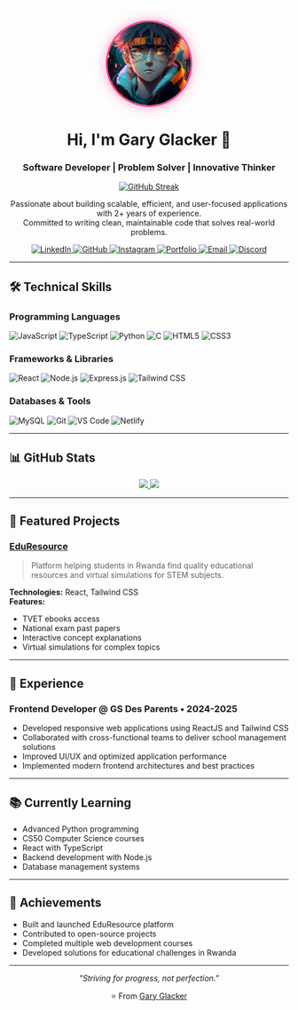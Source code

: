 <p align="center">
	<img src="Garlin.jpg" alt="Gary Glacker" width="150" height="150" style="border-radius:50%; border:3px solid #fe428e; box-shadow: 0 0 20px rgba(254, 66, 142, 0.5);"/>
</p>

<h1 align="center">Hi, I'm Gary Glacker 👋</h1>

<h3 align="center">Software Developer | Problem Solver | Innovative Thinker</h3>

<p align="center">
	<a href="https://git.io/streak-stats">
		<img src="https://streak-stats.demolab.com?user=gary-glacker&theme=radical&border_radius=10&mode=weekly" alt="GitHub Streak" />
	</a>
</p>

<p align="center">
	Passionate about building scalable, efficient, and user-focused applications with 2+ years of experience.<br>
	Committed to writing clean, maintainable code that solves real-world problems.
</p>

<p align="center">
	<a href="https://linkedin.com/in/jean-marie-gatare">
		<img src="https://img.shields.io/badge/LinkedIn-0077B5?style=for-the-badge&logo=linkedin&logoColor=white" alt="LinkedIn"/>
	</a>
	<a href="https://github.com/gary-glacker">
		<img src="https://img.shields.io/badge/GitHub-100000?style=for-the-badge&logo=github&logoColor=white" alt="GitHub"/>
	</a>
	<a href="https://www.instagram.com/garyglacker/">
		<img src="https://img.shields.io/badge/Instagram-E4405F?style=for-the-badge&logo=instagram&logoColor=white" alt="Instagram"/>
	</a>
	<a href="https://eduresource.netlify.app/">
		<img src="https://img.shields.io/badge/Portfolio-FF7139?style=for-the-badge&logo=firefox&logoColor=white" alt="Portfolio"/>
	</a>
	<a href="mailto:garyglacker@gmail.com">
		<img src="https://img.shields.io/badge/Email-D14836?style=for-the-badge&logo=gmail&logoColor=white" alt="Email"/>
	</a>
	<a href="https://discord.gg/sHP5e9ZM">
		<img src="https://img.shields.io/badge/Discord-5865F2?style=for-the-badge&logo=discord&logoColor=white" alt="Discord"/>
	</a>
</p>

---

## 🛠️ Technical Skills

### Programming Languages
![JavaScript](https://img.shields.io/badge/JavaScript-F7DF1E?style=for-the-badge&logo=javascript&logoColor=black)
![TypeScript](https://img.shields.io/badge/TypeScript-3178C6?style=for-the-badge&logo=typescript&logoColor=white)
![Python](https://img.shields.io/badge/Python-3776AB?style=for-the-badge&logo=python&logoColor=white)
![C](https://img.shields.io/badge/C-A8B9CC?style=for-the-badge&logo=c&logoColor=black)
![HTML5](https://img.shields.io/badge/HTML5-E34F26?style=for-the-badge&logo=html5&logoColor=white)
![CSS3](https://img.shields.io/badge/CSS3-1572B6?style=for-the-badge&logo=css3&logoColor=white)

### Frameworks & Libraries
![React](https://img.shields.io/badge/React-20232A?style=for-the-badge&logo=react&logoColor=61DAFB)
![Node.js](https://img.shields.io/badge/Node.js-339933?style=for-the-badge&logo=nodedotjs&logoColor=white)
![Express.js](https://img.shields.io/badge/Express.js-000000?style=for-the-badge&logo=express&logoColor=white)
![Tailwind CSS](https://img.shields.io/badge/Tailwind_CSS-38B2AC?style=for-the-badge&logo=tailwind-css&logoColor=white)

### Databases & Tools
![MySQL](https://img.shields.io/badge/MySQL-4479A1?style=for-the-badge&logo=mysql&logoColor=white)
![Git](https://img.shields.io/badge/Git-F05032?style=for-the-badge&logo=git&logoColor=white)
![VS Code](https://img.shields.io/badge/VS_Code-007ACC?style=for-the-badge&logo=visual-studio-code&logoColor=white)
![Netlify](https://img.shields.io/badge/Netlify-00C7B7?style=for-the-badge&logo=netlify&logoColor=white)

---

## 📊 GitHub Stats

<p align="center">
  <a href="https://github.com/gary-glacker">
    <img height="180em" src="https://github-readme-stats.vercel.app/api?username=gary-glacker&show_icons=true&theme=radical&border_radius=10&include_all_commits=true&count_private=true" />
    <img height="180em" src="https://github-readme-stats.vercel.app/api/top-langs/?username=gary-glacker&layout=compact&theme=radical&border_radius=10&langs_count=8" />
  </a>
</p>

---

## 🚀 Featured Projects

### [EduResource](https://eduresource.netlify.app/)
> Platform helping students in Rwanda find quality educational resources and virtual simulations for STEM subjects.

**Technologies:**  React, Tailwind CSS  
**Features:**
- TVET ebooks access
- National exam past papers
- Interactive concept explanations
- Virtual simulations for complex topics


---

## 💼 Experience

### **Frontend Developer** @ GS Des Parents • 2024-2025
- Developed responsive web applications using ReactJS and Tailwind CSS
- Collaborated with cross-functional teams to deliver school management solutions
- Improved UI/UX and optimized application performance
- Implemented modern frontend architectures and best practices

---

## 📚 Currently Learning

- Advanced Python programming
- CS50 Computer Science courses
- React with TypeScript
- Backend development with Node.js
- Database management systems

---

## 🌟 Achievements

- Built and launched EduResource platform
- Contributed to open-source projects
- Completed multiple web development courses
- Developed solutions for educational challenges in Rwanda

---

<p align="center">
	<i>"Striving for progress, not perfection."</i>
</p>

<p align="center">
	⭐️ From <a href="https://github.com/gary-glacker">Gary Glacker</a>
</p>
